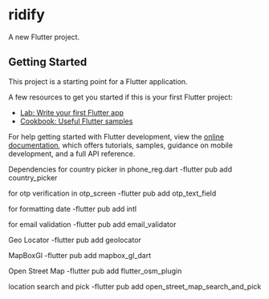 # ridify

A new Flutter project.

## Getting Started

This project is a starting point for a Flutter application.

A few resources to get you started if this is your first Flutter project:

- [Lab: Write your first Flutter app](https://docs.flutter.dev/get-started/codelab)
- [Cookbook: Useful Flutter samples](https://docs.flutter.dev/cookbook)

For help getting started with Flutter development, view the
[online documentation](https://docs.flutter.dev/), which offers tutorials,
samples, guidance on mobile development, and a full API reference.


Dependencies
for country picker in phone_reg.dart
-flutter pub add country_picker

for otp verification in otp_screen
-flutter pub add otp_text_field

for formatting date
-flutter pub add intl

for email validation 
-flutter pub add email_validator

Geo Locator
-flutter pub add geolocator

MapBoxGl
-flutter pub add mapbox_gl_dart

Open Street Map
-flutter pub add flutter_osm_plugin

location search and pick
-flutter pub add open_street_map_search_and_pick